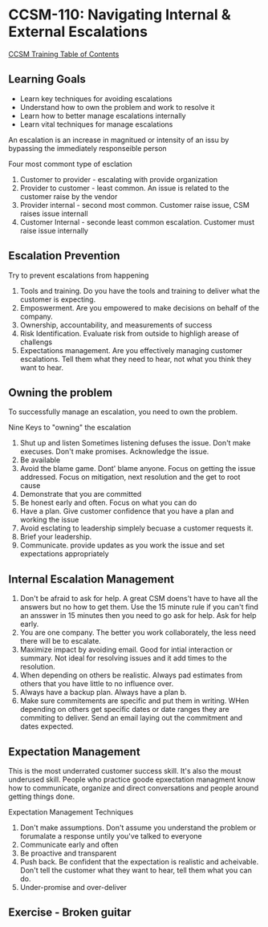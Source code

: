 # CCSM-110: Navigating Internal &amp; External Escalations

[CCSM Training Table of Contents](https://github.com/pslucas0212/CCSM-Training/)

## Learning Goals
- Learn key techniques for avoiding escalations
- Understand how to own the problem and work to resolve it
- Learn how to better manage escalations internally
- Learn vital techniques for manage escalations

An escalation is an increase in magnitued or intensity of an issu by bypassing the immediately responseible person

Four most commont type of esclation
1. Customer to provider - escalating with provide organization
2. Provider to customer - least common.  An issue is related to the customer raise by the vendor
3. Provider internal - second most common.  Customer raise issue, CSM raises issue internall
4. Customer Internal - seconde least common escalation.  Customer must raise issue internally

## Escalation Prevention
Try to prevent escalations from happening
1. Tools and training.  Do you have the tools and training to deliver what the customer is expecting.
2. Emposwerment.  Are you empowered to make decisions on behalf of the company.
3. Ownership, accountability, and measurements of success
4. Risk Identification. Evaluate risk from outside to highligh arease of challengs
5. Expectations management.  Are you effectively managing customer escalations.  Tell them what they need to hear, not what you think they want to hear.

## Owning the problem
To successfully manage an escalation, you need to own the problem.

Nine Keys to "owning" the escalation
1. Shut up and listen  Sometimes listening defuses the issue.  Don't make execuses.  Don't make promises.  Acknowledge the issue.  
2. Be available
3. Avoid the blame game.  Dont' blame anyone.  Focus on getting the issue addressed. Focus on mitigation, next resolution and the get to root cause
4. Demonstrate that you are committed
5. Be honest early and often.  Focus on what you can do
6. Have a plan.  Give customer confidence that you have a plan and working the issue
7. Avoid esclating to leadership simplely becuase a customer requests it.
8. Brief your leadership.
9. Communicate.  provide updates as you work the issue and set expectations appropriately

## Internal Escalation Management
1. Don't be afraid to ask for help.  A great CSM doens't have to have all the answers but no how to get them.  Use the 15 minute rule if you can't find an ansswer in 15 minutes then you need to go ask for help.  Ask for help early.
2. You are one company.  The better you work collaborately, the less need there will be to escalate.
3. Maximize impact by avoiding email.  Good for intial interaction or summary. Not ideal for resolving issues and it add times to the resolution.
4. When depending on others be realistic.  Always pad estimates from others that you have little to no influence over.
5. Always have a backup plan.  Always have a plan b.
6. Make sure commitements are specific and put them in writing.  WHen depending on others get specific dates or date ranges they are commiting to deliver.  Send an email laying out the commitment and dates expected.

## Expectation Management
This is the most underrated customer success skill.  It's also the moust underused skill.  People who practice goode epxectation managment know how to communicate, organize and direct conversations and people around getting things done.


Expectation Management Techniques
1. Don't make assumptions.  Don't assume you understand the problem or forumalate a response untily you've talked to everyone
2. Communicate early and often
3. Be proactive and transparent
4. Push back.  Be confident that the expectation is realistic and acheivable.  Don't tell the customer what they want to hear, tell them what you can do.
5. Under-promise and over-deliver

## Exercise - Broken guitar


